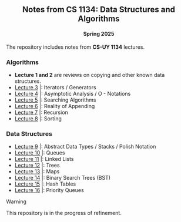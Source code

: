 <div align = "center">
  
## Notes from CS 1134: Data Structures and Algorithms
#### Spring 2025

</div>

The repository includes notes from **CS-UY 1134** lectures. 

### Algorithms 
- **Lecture 1 and 2** are reviews on copying and other known data structures. 
- [Lecture 3](https://github.com/XinRC/CS-1134/tree/main/lecture3) |: Iterators / Generators
- [Lecture 4](https://github.com/XinRC/CS-1134/blob/main/lecture4/README.md) |: Asymptotic Analysis / O - Notations
- [Lecture 5](https://github.com/XinRC/CS-1134/blob/main/lecture5/README.md) |: Searching Algorithms
- [Lecture 6](https://github.com/XinRC/CS-1134/blob/main/lecture6/README.md) |: Reality of Appending
- [Lecture 7](https://github.com/XinRC/CS-1134/blob/main/lecture7/README.md) |: Recursion
- [Lecture 8](https://github.com/XinRC/CS-1134/blob/main/lecture8/README.md) |: Sorting

### Data Structures

- [Lecture 9](https://github.com/XinRC/CS-1134/blob/main/lecture9/README.md) |: Abstract Data Types / Stacks / Polish Notation
- [Lecture 10](https://github.com/XinRC/CS-1134/tree/main/lecture10) |: Queues
- [Lecture 11](https://github.com/XinRC/CS-1134/tree/main/lecture11#readme) |: Linked Lists
- [Lecture 12](https://github.com/XinRC/CS-1134/blob/main/lecture12/README.md) |: Trees
- [Lecture 13](https://github.com/XinRC/CS-1134/blob/main/lecture13/README.md) |: Maps
- [Lecture 14](https://github.com/XinRC/CS-1134/blob/main/lecture14/README.md) |: Binary Search Trees (BST)
- [Lecture 15](https://github.com/XinRC/CS-1134/blob/main/lecture15/README.md) |: Hash Tables
- [Lecture 16](https://github.com/XinRC/CS-1134/blob/main/lecture16/README.md) |: Priority Queues

> [!Warning]
> This repository is in the progress of refinement. 
